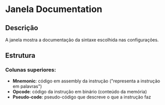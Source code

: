 # Janela Documentation

## Descrição

A janela mostra a documentação da sintaxe escolhida nas configurações.

## Estrutura

### Colunas superiores:
- **Mnemonic**: código em assembly da instrução ("representa a instrução em palavras")
- **Opcode**: código da instrução em binário (conteúdo da memória)
- **Pseudo-code**: pseudo-código que descreve o que a instrução faz
